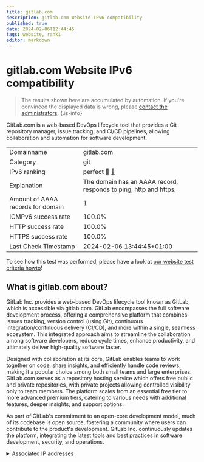 ```yaml
---
title: gitlab.com
description: gitlab.com Website IPv6 compatibility
published: true
date: 2024-02-06T12:44:45
tags: website, rank1
editor: markdown
---
```


# gitlab.com Website IPv6 compatibility

> The results shown here are accumulated by automation. If you're convinced the displayed data is wrong, please [contact the administrators](/howto/chat). 
{.is-info}

GitLab.com is a web-based DevOps lifecycle tool that provides a Git repository manager, issue tracking, and CI/CD pipelines, allowing collaboration and automation for software development.


|   |   |
| - | - |
| Domainname | gitlab.com
| Category | git |
| IPv6 ranking | perfect :1st_place_medal: [🔗](/howto/ranking) |
| Explanation | The domain has an AAAA record, responds to ping, http and https. |
| Amount of AAAA records for domain | 1 |
| ICMPv6 success rate | 100.0%|
| HTTP success rate | 100.0% |
| HTTPS success rate | 100.0% |
| Last Check Timestamp | 2024-02-06 13:44:45+01:00 |

To see how this test was performed, please have a look at [our website test criteria howto](/howto/testcriteria/website)!


## What is gitlab.com about?
GitLab Inc. provides a web-based DevOps lifecycle tool known as GitLab, which is accessible via gitlab.com. GitLab encompasses the full software development process, offering a comprehensive platform that combines issues tracking, version control (using Git), continuous integration/continuous delivery (CI/CD), and more within a single, seamless ecosystem. This integrated approach aims to streamline the collaboration among software developers, reduce cycle times, enhance productivity, and ultimately deliver high-quality software faster.

Designed with collaboration at its core, GitLab enables teams to work together on code, share insights, and efficiently handle code reviews, making it a popular choice among both small teams and large enterprises. GitLab.com serves as a repository hosting service which offers free public and private repositories, with private projects allowing controlled visibility only to team members. The platform scales from an essential free tier to more advanced premium tiers, catering to various needs with additional features, deeper insights, and support options.

As part of GitLab's commitment to an open-core development model, much of its codebase is open source, fostering a community where users can contribute to the product's development. GitLab Inc. continuously updates the platform, integrating the latest tools and best practices in software development, security, and operations.



<details>
<summary>Associated IP addresses</summary>

2606:4700:90:0:f22e:fbec:5bed:a9b9

</details>
